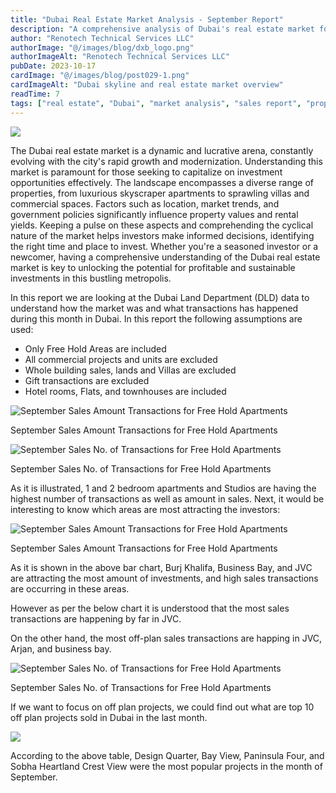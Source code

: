 ```yaml
---
title: "Dubai Real Estate Market Analysis - September Report"
description: "A comprehensive analysis of Dubai's real estate market for September, including sales data, trends, and investment insights."
author: "Renotech Technical Services LLC"
authorImage: "@/images/blog/dxb_logo.png"
authorImageAlt: "Renotech Technical Services LLC"
pubDate: 2023-10-17
cardImage: "@/images/blog/post029-1.png"
cardImageAlt: "Dubai skyline and real estate market overview"
readTime: 7
tags: ["real estate", "Dubai", "market analysis", "sales report", "property trends"]
---
```


![](@/images/blog/post029-1.png)

  

The Dubai real estate market is a dynamic and lucrative arena, constantly evolving with the city's rapid growth and modernization. Understanding this market is paramount for those seeking to capitalize on investment opportunities effectively. The landscape encompasses a diverse range of properties, from luxurious skyscraper apartments to sprawling villas and commercial spaces. Factors such as location, market trends, and government policies significantly influence property values and rental yields. Keeping a pulse on these aspects and comprehending the cyclical nature of the market helps investors make informed decisions, identifying the right time and place to invest. Whether you're a seasoned investor or a newcomer, having a comprehensive understanding of the Dubai real estate market is key to unlocking the potential for profitable and sustainable investments in this bustling metropolis.

In this report we are looking at the Dubai Land Department (DLD) data to understand how the market was and what transactions has happened during this month in Dubai. In this report the following assumptions are used:

-   Only Free Hold Areas are included
-   All commercial projects and units are excluded
-   Whole building sales, lands and Villas are excluded
-   Gift transactions are excluded
-   Hotel rooms, Flats, and townhouses are included

  

![September Sales Amount Transactions for Free Hold Apartments](https://img1.wsimg.com/isteam/ip/c49a412a-7d5c-4c86-b371-17b58bdd84ac/Sep%20Sales%20Amount%20-%20Apartments.jpg/:/cr=t:0%25,l:0%25,w:100%25,h:100%25/rs=w:1280 "September Sales Amount Transactions for Free Hold Apartments")

September Sales Amount Transactions for Free Hold Apartments

![September Sales No. of Transactions for Free Hold Apartments](https://img1.wsimg.com/isteam/ip/c49a412a-7d5c-4c86-b371-17b58bdd84ac/Sep%20Sales%20No%20-%20Apartments.jpg/:/cr=t:0%25,l:0%25,w:100%25,h:100%25/rs=w:1280 "September Sales No. of Transactions for Free Hold Apartments")

September Sales No. of Transactions for Free Hold Apartments

As it is illustrated, 1 and 2 bedroom apartments and Studios are having the highest number of transactions as well as amount in sales. Next, it would be interesting to know which areas are most attracting the investors:

  

  

![September Sales Amount Transactions for Free Hold Apartments](https://img1.wsimg.com/isteam/ip/c49a412a-7d5c-4c86-b371-17b58bdd84ac/Areas%20Sep%20Sales%20Amount.jpg/:/cr=t:0%25,l:0%25,w:100%25,h:100%25/rs=w:1280 "September Sales Amount Transactions for Free Hold Apartments")

September Sales Amount Transactions for Free Hold Apartments

  

As it is shown in the above bar chart, Burj Khalifa, Business Bay, and JVC are attracting the most amount of investments, and high sales transactions are occurring in these areas.

However as per the below chart it is understood that the most sales transactions are happening by far in JVC.

On the other hand, the most off-plan sales transactions are happing in JVC, Arjan, and business bay.

![September Sales No. of Transactions for Free Hold Apartments](https://img1.wsimg.com/isteam/ip/c49a412a-7d5c-4c86-b371-17b58bdd84ac/Areas%20sep%20sales%20-%20No.jpg/:/cr=t:0%25,l:0%25,w:100%25,h:100%25/rs=w:1280 "September Sales No. of Transactions for Free Hold Apartments")

September Sales No. of Transactions for Free Hold Apartments

  

If we want to focus on off plan projects, we could find out what are top 10 off plan projects sold in Dubai in the last month.

  

![](https://img1.wsimg.com/isteam/ip/c49a412a-7d5c-4c86-b371-17b58bdd84ac/Project%20off%20plan.jpg/:/cr=t:0%25,l:0%25,w:100%25,h:100%25/rs=w:1280)

According to the above table, Design Quarter, Bay View, Paninsula Four, and Sobha Heartland Crest View were the most popular projects in the month of September.